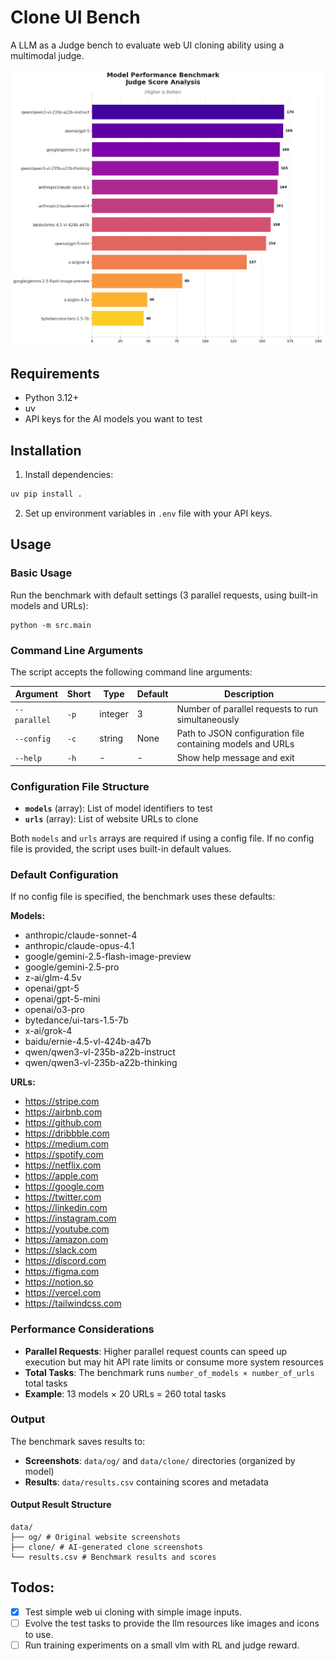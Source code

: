# Clone UI Bench

A LLM as a Judge bench to evaluate web UI cloning ability using a multimodal judge.

![alt text](./resources/image.png)

## Requirements

- Python 3.12+
- uv
- API keys for the AI models you want to test

## Installation

1. Install dependencies:

```bash
uv pip install .
```

2. Set up environment variables in `.env` file with your API keys.

## Usage

### Basic Usage

Run the benchmark with default settings (3 parallel requests, using built-in models and URLs):

```<bash
python -m src.main
```

### Command Line Arguments

The script accepts the following command line arguments:

| Argument     | Short | Type    | Default | Description                                                |
| ------------ | ----- | ------- | ------- | ---------------------------------------------------------- |
| `--parallel` | `-p`  | integer | 3       | Number of parallel requests to run simultaneously          |
| `--config`   | `-c`  | string  | None    | Path to JSON configuration file containing models and URLs |
| `--help`     | `-h`  | -       | -       | Show help message and exit                                 |

### Configuration File Structure

- **`models`** (array): List of model identifiers to test
- **`urls`** (array): List of website URLs to clone

Both `models` and `urls` arrays are required if using a config file. If no config file is provided, the script uses built-in default values.

### Default Configuration

If no config file is specified, the benchmark uses these defaults:

**Models:**

- anthropic/claude-sonnet-4
- anthropic/claude-opus-4.1
- google/gemini-2.5-flash-image-preview
- google/gemini-2.5-pro
- z-ai/glm-4.5v
- openai/gpt-5
- openai/gpt-5-mini
- openai/o3-pro
- bytedance/ui-tars-1.5-7b
- x-ai/grok-4
- baidu/ernie-4.5-vl-424b-a47b
- qwen/qwen3-vl-235b-a22b-instruct
- qwen/qwen3-vl-235b-a22b-thinking

**URLs:**

- https://stripe.com
- https://airbnb.com
- https://github.com
- https://dribbble.com
- https://medium.com
- https://spotify.com
- https://netflix.com
- https://apple.com
- https://google.com
- https://twitter.com
- https://linkedin.com
- https://instagram.com
- https://youtube.com
- https://amazon.com
- https://slack.com
- https://discord.com
- https://figma.com
- https://notion.so
- https://vercel.com
- https://tailwindcss.com

### Performance Considerations

- **Parallel Requests**: Higher parallel request counts can speed up execution but may hit API rate limits or consume more system resources
- **Total Tasks**: The benchmark runs `number_of_models × number_of_urls` total tasks
- **Example**: 13 models × 20 URLs = 260 total tasks

### Output

The benchmark saves results to:

- **Screenshots**: `data/og/` and `data/clone/` directories (organized by model)
- **Results**: `data/results.csv` containing scores and metadata

#### Output Result Structure

```
data/
├── og/ # Original website screenshots
├── clone/ # AI-generated clone screenshots
└── results.csv # Benchmark results and scores
```

## Todos:
* [x] Test simple web ui cloning with simple image inputs.
* [ ] Evolve the test tasks to provide the llm resources like images and icons to use.
* [ ] Run training experiments on a small vlm with RL and judge reward.
